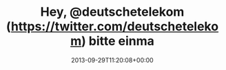 ---
retweeted: false
source: <a href="http://twitter.com/download/android" rel="nofollow">Twitter for Android</a>
entities:
  user_mentions:
  - name: Deutsche Telekom AG
    screen_name: deutschetelekom
    indices:
    - '5'
    - '21'
    id_str: '92224801'
    id: '92224801'
  urls: []
  symbols: []
  media:
  - expanded_url: https://twitter.com/bascht/status/384276401245147136/photo/1
    indices:
    - '60'
    - '82'
    url: http://t.co/o022mXj8OX
    media_url: http://pbs.twimg.com/media/BVU5WdAIMAApP6Q.png
    id_str: '384276401115115520'
    id: '384276401115115520'
    media_url_https: https://pbs.twimg.com/media/BVU5WdAIMAApP6Q.png
    sizes:
      small:
        w: '425'
        h: '680'
        resize: fit
      medium:
        w: '750'
        h: '1200'
        resize: fit
      thumb:
        w: '150'
        h: '150'
        resize: crop
      large:
        w: '1200'
        h: '1920'
        resize: fit
    type: photo
    display_url: pic.twitter.com/o022mXj8OX
  hashtags: []
display_text_range:
- '0'
- '82'
favorite_count: '0'
id_str: '384276401245147136'
truncated: false
retweet_count: '0'
id: '384276401245147136'
possibly_sensitive: false
created_at: Sun Sep 29 11:20:08 +0000 2013
favorited: false
full_text: Hey, [@deutschetelekom](https://twitter.com/deutschetelekom) bitte einmal
  Zertifikat verlängern...
lang: de
extended_entities:
  media:
  - expanded_url: https://twitter.com/bascht/status/384276401245147136/photo/1
    indices:
    - '60'
    - '82'
    url: http://t.co/o022mXj8OX
    media_url: http://pbs.twimg.com/media/BVU5WdAIMAApP6Q.png
    id_str: '384276401115115520'
    id: '384276401115115520'
    media_url_https: https://pbs.twimg.com/media/BVU5WdAIMAApP6Q.png
    sizes:
      small:
        w: '425'
        h: '680'
        resize: fit
      medium:
        w: '750'
        h: '1200'
        resize: fit
      thumb:
        w: '150'
        h: '150'
        resize: crop
      large:
        w: '1200'
        h: '1920'
        resize: fit
    type: photo
    display_url: pic.twitter.com/o022mXj8OX
tags:
- pesos/twitter
date: '2013-09-29T11:20:08+00:00'
src: https://twitter.com/bascht/status/384276401245147136
original_url: https://twitter.com/bascht/status/384276401245147136
type: twitter_tweet
media_url: https://img.bascht.com/twitter/pbs.twimg.com/media/BVU5WdAIMAApP6Q.png
text: Hey, [@deutschetelekom](https://twitter.com/deutschetelekom) bitte einmal Zertifikat
  verlängern...
title: Hey, @deutschetelekom (https://twitter.com/deutschetelekom) bitte einma

---